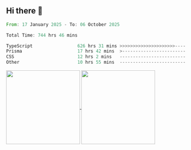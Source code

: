 ## Hi there 👋
<!--START_SECTION:waka-->

```rust
From: 17 January 2025 - To: 06 October 2025

Total Time: 744 hrs 46 mins

TypeScript                 626 hrs 31 mins >>>>>>>>>>>>>>>>>>>>>----   82.91 %
Prisma                     17 hrs 42 mins  >------------------------   02.34 %
CSS                        12 hrs 2 mins   -------------------------   01.59 %
Other                      10 hrs 55 mins  -------------------------   01.45 %
```

<!--END_SECTION:waka-->

<a href="https://github.com/anuraghazra/github-readme-stats">
  <img height=200 align="center" src="https://github-readme-stats.vercel.app/api/top-langs/?username=paulgeorge35&layout=donut&langs_count=5&theme=transparent" />
</a>
<a href="https://github.com/anuraghazra/convoychat">
  <img height=200 align="center" src="https://github-readme-stats.vercel.app/api?username=paulgeorge35&show_icons=true&show=prs_merged&theme=transparent&rank_icon=github" />
</a>
